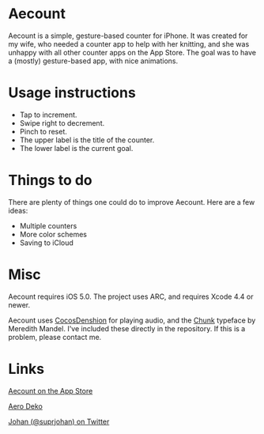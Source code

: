 Aecount
=======

Aecount is a simple, gesture-based counter for iPhone. It was created for my wife, who needed a counter app to help with her knitting, and she was unhappy with all other counter apps on the App Store. The goal was to have a (mostly) gesture-based app, with nice animations.

Usage instructions
==================

* Tap to increment.
* Swipe right to decrement.
* Pinch to reset.
* The upper label is the title of the counter.
* The lower label is the current goal.

Things to do
============

There are plenty of things one could do to improve Aecount. Here are a few ideas:

* Multiple counters
* More color schemes
* Saving to iCloud

Misc
====

Aecount requires iOS 5.0. The project uses ARC, and requires Xcode 4.4 or newer.

Aecount uses [CocosDenshion](https://github.com/cocos2d/cocos2d-iphone) for playing audio, and the [Chunk](http://www.theleagueofmoveabletype.com/chunk) typeface by Meredith Mandel. I've included these directly in the repository. If this is a problem, please contact me.

Links
=====

[Aecount on the App Store](http://itunes.apple.com/us/app/aecount/id523414803?ls=1&mt=8)

[Aero Deko](http://aerodeko.com)

[Johan (@suprjohan) on Twitter](http://twitter.com/suprjohan)